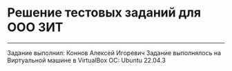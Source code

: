 # Решение тестовых заданий для ООО ЗИТ

---

Задание выполнил: Коннов Алексей Игоревич
Задание выполнялось на Виртуальной машине в VirtualBox
ОС: Ubuntu 22.04.3
